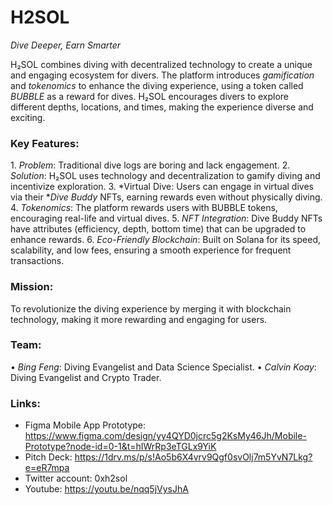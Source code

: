# **H2SOL**
*Dive Deeper, Earn Smarter*

H₂SOL combines diving with decentralized technology to create a unique and engaging ecosystem for divers. The platform introduces *gamification* and *tokenomics* to enhance the diving experience, using a token called *BUBBLE* as a reward for dives. H₂SOL encourages divers to explore different depths, locations, and times, making the experience diverse and exciting.

### Key Features:
1.⁠ ⁠*Problem*: Traditional dive logs are boring and lack engagement.
2.⁠ ⁠*Solution*: H₂SOL uses technology and decentralization to gamify diving and incentivize exploration.
3.⁠ ⁠*Virtual Dive: Users can engage in virtual dives via their **Dive Buddy* NFTs, earning rewards even without physically diving.
4.⁠ ⁠*Tokenomics*: The platform rewards users with BUBBLE tokens, encouraging real-life and virtual dives.
5.⁠ ⁠*NFT Integration*: Dive Buddy NFTs have attributes (efficiency, depth, bottom time) that can be upgraded to enhance rewards.
6.⁠ ⁠*Eco-Friendly Blockchain*: Built on Solana for its speed, scalability, and low fees, ensuring a smooth experience for frequent transactions.

### Mission:
To revolutionize the diving experience by merging it with blockchain technology, making it more rewarding and engaging for users. 

### Team:
•⁠  ⁠*Bing Feng*: Diving Evangelist and Data Science Specialist.
•⁠  ⁠*Calvin Koay*: Diving Evangelist and Crypto Trader.



### Links:
- Figma Mobile App Prototype: https://www.figma.com/design/yy4QYD0jcrc5g2KsMy46Jh/Mobile-Prototype?node-id=0-1&t=hIWrRp3eTGLx9YiK
- Pitch Deck: https://1drv.ms/p/s!Ao5b6X4vrv9Qgf0svOlj7m5YvN7Lkg?e=eR7mpa
- Twitter account: 0xh2sol
- Youtube: https://youtu.be/nqq5jVysJhA
